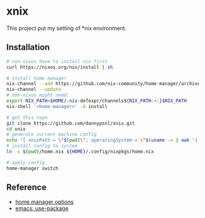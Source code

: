 # xnix

This project put my setting of *nix environment.

## Installation

```zsh
# non-nixos have to install nix first
curl https://nixos.org/nix/install | sh

# install home manager
nix-channel --add https://github.com/nix-community/home-manager/archive/release-20.09.tar.gz home-manager
nix-channel --update
# non-nixos might need:
export NIX_PATH=$HOME/.nix-defexpr/channels${NIX_PATH:+:}$NIX_PATH
nix-shell '<home-manager>' -A install

# get this repo
git clone https://github.com/dannypsnl/xnix.git
cd xnix
# generate current machine config
echo "{ xnixPath = \"$(pwd)\"; operatingSystem = \"$(uname -v | awk '{ print $1 }' | sed 's/#.*-//')\"; homePath=\"$HOME\"; }" > machine.nix
# install config to system
ln -s $(pwd)/home.nix ${HOME}/.config/nixpkgs/home.nix

# apply config
home-manager switch
```

## Reference

- [home manager options](https://nix-community.github.io/home-manager/options.html)
- [emacs: use-package](https://github.com/jwiegley/use-package)
